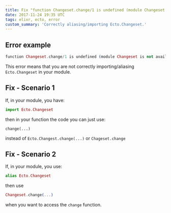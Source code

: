 ```yaml
---
title: Fix "function Changeset.change/1 is undefined (module Changeset is not available)"
date: 2017-11-24 19:35 UTC
tags: elixr, ecto, error
custom_summary: 'Correctly aliasing/importing Ecto.Changeset.'
---
```


## Error example

```elixir
function Changeset.change/1 is undefined (module Changeset is not available)
```

This error means that you are not correctly importing/aliasing `Ecto.Changeset` in your module.

## Fix - Scenario 1
If, in your module, you have:

```elixir
import Ecto.Changeset
```

then in your function the code you can just use:

```
change(...)
```

instead of `Ecto.Changest.change(...)` or `Chageset.change`

## Fix - Scenario 2
If, in your module, you use:

```elixir
alias Ecto.Changeset
```

then use

```elixir
Changeset.change(...)
```

when you want to access the `change` function.
